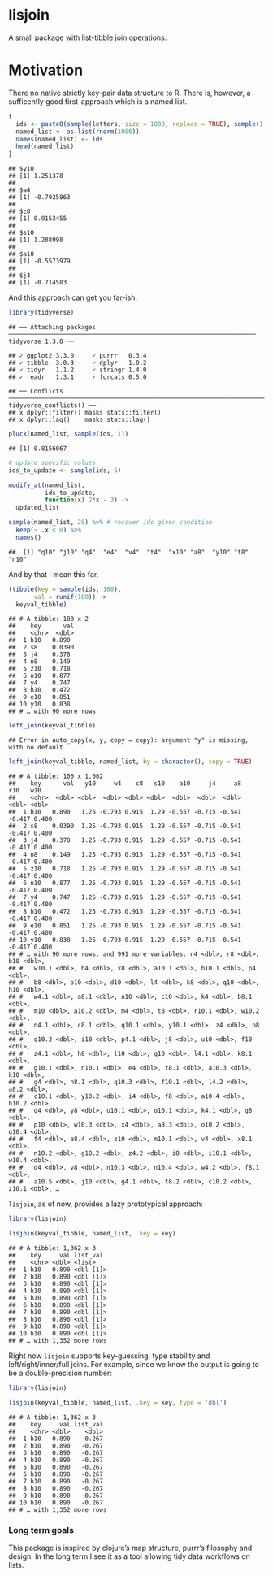 lisjoin
================

A small package with list-tibble join operations.

# Motivation

There no native strictly key-pair data structure to R. There is,
however, a sufficently good first-approach which is a named list.

``` r
{
  ids <- paste0(sample(letters, size = 1000, replace = TRUE), sample(1:10, 4, replace = TRUE))
  named_list <- as.list(rnorm(1000))
  names(named_list) <- ids
  head(named_list)
}
```

    ## $y10
    ## [1] 1.251378
    ## 
    ## $w4
    ## [1] -0.7925863
    ## 
    ## $c8
    ## [1] 0.9153455
    ## 
    ## $s10
    ## [1] 1.288998
    ## 
    ## $a10
    ## [1] -0.5573979
    ## 
    ## $j4
    ## [1] -0.714583

And this approach can get you far-ish.

``` r
library(tidyverse)
```

    ## ── Attaching packages ──────────────────────────────────────────────────────────────────── tidyverse 1.3.0 ──

    ## ✓ ggplot2 3.3.0     ✓ purrr   0.3.4
    ## ✓ tibble  3.0.3     ✓ dplyr   1.0.2
    ## ✓ tidyr   1.1.2     ✓ stringr 1.4.0
    ## ✓ readr   1.3.1     ✓ forcats 0.5.0

    ## ── Conflicts ─────────────────────────────────────────────────────────────────────── tidyverse_conflicts() ──
    ## x dplyr::filter() masks stats::filter()
    ## x dplyr::lag()    masks stats::lag()

``` r
pluck(named_list, sample(ids, 1)) 
```

    ## [1] 0.8156067

``` r
# update specific values
ids_to_update <- sample(ids, 5)

modify_at(named_list, 
          ids_to_update, 
          function(x) 2*x - 3) ->
  updated_list

sample(named_list, 20) %>% # recover ids given condition
  keep(~ .x < 0) %>%
  names()
```

    ##  [1] "q10" "j10" "q4"  "e4"  "v4"  "t4"  "x10" "a8"  "y10" "t8"  "n10"

And by that I mean this far.

``` r
(tibble(key = sample(ids, 100),
       val = runif(100)) ->
  keyval_tibble)
```

    ## # A tibble: 100 x 2
    ##    key      val
    ##    <chr>  <dbl>
    ##  1 h10   0.890 
    ##  2 s8    0.0390
    ##  3 j4    0.378 
    ##  4 n8    0.149 
    ##  5 z10   0.718 
    ##  6 n10   0.877 
    ##  7 y4    0.747 
    ##  8 h10   0.472 
    ##  9 e10   0.851 
    ## 10 y10   0.838 
    ## # … with 90 more rows

``` r
left_join(keyval_tibble)
```

    ## Error in auto_copy(x, y, copy = copy): argument "y" is missing, with no default

``` r
left_join(keyval_tibble, named_list, by = character(), copy = TRUE)
```

    ## # A tibble: 100 x 1,002
    ##    key      val   y10     w4    c8   s10    a10     j4     a8    r10   w10
    ##    <chr>  <dbl> <dbl>  <dbl> <dbl> <dbl>  <dbl>  <dbl>  <dbl>  <dbl> <dbl>
    ##  1 h10   0.890   1.25 -0.793 0.915  1.29 -0.557 -0.715 -0.541 -0.417 0.400
    ##  2 s8    0.0390  1.25 -0.793 0.915  1.29 -0.557 -0.715 -0.541 -0.417 0.400
    ##  3 j4    0.378   1.25 -0.793 0.915  1.29 -0.557 -0.715 -0.541 -0.417 0.400
    ##  4 n8    0.149   1.25 -0.793 0.915  1.29 -0.557 -0.715 -0.541 -0.417 0.400
    ##  5 z10   0.718   1.25 -0.793 0.915  1.29 -0.557 -0.715 -0.541 -0.417 0.400
    ##  6 n10   0.877   1.25 -0.793 0.915  1.29 -0.557 -0.715 -0.541 -0.417 0.400
    ##  7 y4    0.747   1.25 -0.793 0.915  1.29 -0.557 -0.715 -0.541 -0.417 0.400
    ##  8 h10   0.472   1.25 -0.793 0.915  1.29 -0.557 -0.715 -0.541 -0.417 0.400
    ##  9 e10   0.851   1.25 -0.793 0.915  1.29 -0.557 -0.715 -0.541 -0.417 0.400
    ## 10 y10   0.838   1.25 -0.793 0.915  1.29 -0.557 -0.715 -0.541 -0.417 0.400
    ## # … with 90 more rows, and 991 more variables: n4 <dbl>, r8 <dbl>, b10 <dbl>,
    ## #   w10.1 <dbl>, h4 <dbl>, x8 <dbl>, a10.1 <dbl>, b10.1 <dbl>, p4 <dbl>,
    ## #   b8 <dbl>, o10 <dbl>, d10 <dbl>, l4 <dbl>, k8 <dbl>, q10 <dbl>, h10 <dbl>,
    ## #   w4.1 <dbl>, a8.1 <dbl>, n10 <dbl>, c10 <dbl>, k4 <dbl>, b8.1 <dbl>,
    ## #   m10 <dbl>, a10.2 <dbl>, m4 <dbl>, t8 <dbl>, r10.1 <dbl>, w10.2 <dbl>,
    ## #   n4.1 <dbl>, c8.1 <dbl>, q10.1 <dbl>, y10.1 <dbl>, z4 <dbl>, p8 <dbl>,
    ## #   q10.2 <dbl>, i10 <dbl>, p4.1 <dbl>, j8 <dbl>, u10 <dbl>, f10 <dbl>,
    ## #   z4.1 <dbl>, h8 <dbl>, l10 <dbl>, g10 <dbl>, l4.1 <dbl>, k8.1 <dbl>,
    ## #   g10.1 <dbl>, n10.1 <dbl>, e4 <dbl>, t8.1 <dbl>, a10.3 <dbl>, k10 <dbl>,
    ## #   g4 <dbl>, h8.1 <dbl>, q10.3 <dbl>, f10.1 <dbl>, l4.2 <dbl>, a8.2 <dbl>,
    ## #   c10.1 <dbl>, y10.2 <dbl>, i4 <dbl>, f8 <dbl>, a10.4 <dbl>, b10.2 <dbl>,
    ## #   q4 <dbl>, y8 <dbl>, u10.1 <dbl>, o10.1 <dbl>, k4.1 <dbl>, g8 <dbl>,
    ## #   p10 <dbl>, w10.3 <dbl>, x4 <dbl>, a8.3 <dbl>, o10.2 <dbl>, q10.4 <dbl>,
    ## #   f4 <dbl>, a8.4 <dbl>, z10 <dbl>, m10.1 <dbl>, v4 <dbl>, x8.1 <dbl>,
    ## #   n10.2 <dbl>, g10.2 <dbl>, z4.2 <dbl>, i8 <dbl>, i10.1 <dbl>, w10.4 <dbl>,
    ## #   d4 <dbl>, v8 <dbl>, n10.3 <dbl>, n10.4 <dbl>, w4.2 <dbl>, f8.1 <dbl>,
    ## #   a10.5 <dbl>, j10 <dbl>, g4.1 <dbl>, t8.2 <dbl>, c10.2 <dbl>, z10.1 <dbl>, …

`lisjoin`, as of now, provides a lazy prototypical approach:

``` r
library(lisjoin)

lisjoin(keyval_tibble, named_list, .key = key)
```

    ## # A tibble: 1,362 x 3
    ##    key     val list_val 
    ##    <chr> <dbl> <list>   
    ##  1 h10   0.890 <dbl [1]>
    ##  2 h10   0.890 <dbl [1]>
    ##  3 h10   0.890 <dbl [1]>
    ##  4 h10   0.890 <dbl [1]>
    ##  5 h10   0.890 <dbl [1]>
    ##  6 h10   0.890 <dbl [1]>
    ##  7 h10   0.890 <dbl [1]>
    ##  8 h10   0.890 <dbl [1]>
    ##  9 h10   0.890 <dbl [1]>
    ## 10 h10   0.890 <dbl [1]>
    ## # … with 1,352 more rows

Right now `lisjoin` supports key-guessing, type stability and
left/right/inner/full joins. For example, since we know the output is
going to be a double-precision number:

``` r
library(lisjoin)

lisjoin(keyval_tibble, named_list, .key = key, type = 'dbl')
```

    ## # A tibble: 1,362 x 3
    ##    key     val list_val
    ##    <chr> <dbl>    <dbl>
    ##  1 h10   0.890   -0.267
    ##  2 h10   0.890   -0.267
    ##  3 h10   0.890   -0.267
    ##  4 h10   0.890   -0.267
    ##  5 h10   0.890   -0.267
    ##  6 h10   0.890   -0.267
    ##  7 h10   0.890   -0.267
    ##  8 h10   0.890   -0.267
    ##  9 h10   0.890   -0.267
    ## 10 h10   0.890   -0.267
    ## # … with 1,352 more rows

### Long term goals

This package is inspired by clojure’s map structure,
purrr’s filosophy and design. In the long term I see it as a tool
allowing tidy data workflows on lists.
